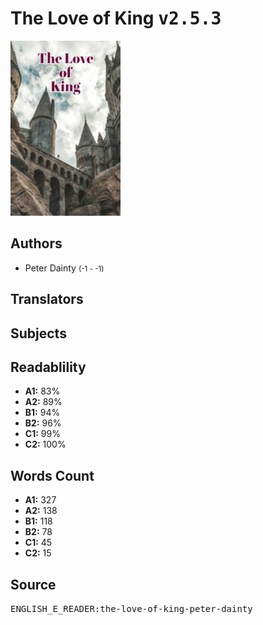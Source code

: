 # The Love of King <kbd>v2.5.3</kbd>

![](./cover.medium.jpg "")

## Authors


 - Peter Dainty <small>(-1 - -1)</small>

## Translators



## Subjects



## Readablility


 - **A1:** 83%
 - **A2:** 89%
 - **B1:** 94%
 - **B2:** 96%
 - **C1:** 99%
 - **C2:** 100%

## Words Count


 - **A1:** 327
 - **A2:** 138
 - **B1:** 118
 - **B2:** 78
 - **C1:** 45
 - **C2:** 15

## Source


<kbd>ENGLISH_E_READER:the-love-of-king-peter-dainty</kbd>
